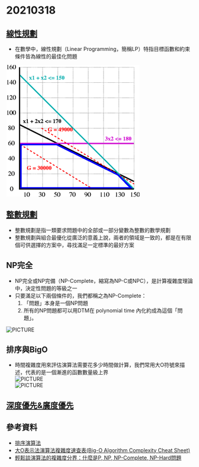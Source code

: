 # 20210318
## [線性規劃](https://zh.wikipedia.org/wiki/%E7%BA%BF%E6%80%A7%E8%A7%84%E5%88%92)
* 在數學中，線性規劃（Linear Programming，簡稱LP）特指目標函數和約束條件皆為線性的最佳化問題

![PICTURE](https://github.com/victor0520/ai109b/blob/main/note/bitmap/LinearProgramming.png)
## [整數規劃](https://wiki.mbalib.com/zh-tw/%E6%95%B4%E6%95%B0%E8%A7%84%E5%88%92)
* 整數規劃是指一類要求問題中的全部或一部分變數為整數的數學規劃
* 整數規劃與組合最優化從廣泛的意義上說，兩者的領域是一致的，都是在有限個可供選擇的方案中，尋找滿足一定標準的最好方案
## NP完全
* NP完全或NP完備（NP-Complete，縮寫為NP-C或NPC），是計算複雜度理論中，決定性問題的等級之一
* 只要滿足以下兩個條件的，我們都稱之為NP-Complete：
    1. 「問題」本身是一個NP問題
    2. 所有的NP問題都可以用DTM在 polynomial time 內化約成為這個「問題」。

![PICTURE](https://github.com/victor0520/ai109b/tree/main/note/bitmap/NP.png)
## 排序與BigO
* 時間複雜度用來評估演算法需要花多少時間做計算，我們常用大O符號來描述，代表的是一個漸進的函數數量級上界\
![PICTURE](https://github.com/victor0520/ai109b/tree/main/note/bitmap/BigO.png)\
![PICTURE](https://github.com/victor0520/ai109b/tree/main/note/bitmap/Sorting_BigO.png)
## [深度優先&廣度優先](https://ithelp.ithome.com.tw/articles/10252429)

## 參考資料
* [排序演算法](https://zh.wikipedia.org/wiki/%E6%8E%92%E5%BA%8F%E7%AE%97%E6%B3%95)
* [大O表示法演算法複雜度速查表(Big-O Algorithm Complexity Cheat Sheet)](https://www.itread01.com/content/1542592387.html)
* [輕鬆談演算法的複雜度分界：什麼是P, NP, NP-Complete, NP-Hard問題](https://www.ycc.idv.tw/algorithm-complexity-theory.html)